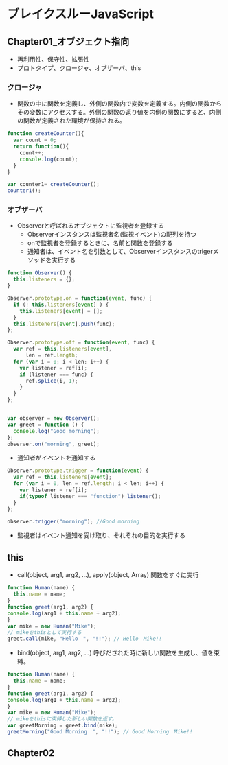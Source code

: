 # ブレイクスルーJavaScript

## Chapter01_オブジェクト指向
- 再利用性、保守性、拡張性
- プロトタイプ、クロージャ、オブザーバ、this

### クロージャ
- 関数の中に関数を定義し、外側の関数内で変数を定義する。内側の関数からその変数にアクセスする。外側の関数の返り値を内側の関数にすると、内側の関数が定義された環境が保持される。

```JavaScript
function createCounter(){
  var count = 0;
  return function(){
    count++;
    console.log(count);
  }
}

var counter1= createCounter();
counter1();
```

### オブザーバ
- Observerと呼ばれるオブジェクトに監視者を登録する
    - Observerインスタンスは監視者名(監視イベント)の配列を持つ
    - onで監視者を登録するときに、名前と関数を登録する
    - 通知者は、イベント名を引数として、Observerインスタンスのtrigerメソッドを実行する

```JavaScript
function Observer() {
  this.listeners = {};
}

Observer.prototype.on = function(event, func) {
  if (! this.listeners[event] ) {
    this.listeners[event] = [];
  }
  this.listeners[event].push(func);
};

Observer.prototype.off = function(event, func) {
  var ref = this.listeners[event],
      len = ref.length;
  for (var i = 0; i < len; i++) {
    var listener = ref[i];
    if (listener === func) {
      ref.splice(i, 1);
    }
  }
};


var observer = new Observer();
var greet = function () {
  console.log("Good morning");
};
observer.on("morning", greet);
```

- 通知者がイベントを通知する

```JavaScript
Observer.prototype.trigger = function(event) {
  var ref = this.listeners[event];
  for (var i = 0, len = ref.length; i < len; i++) {
    var listener = ref[i];
    if(typeof listener === "function") listener();
  }
};

observer.trigger("morning"); //Good morning

```

- 監視者はイベント通知を受け取り、それぞれの目的を実行する

## this
- call(object, arg1, arg2, ...), apply(object, Array) 関数をすぐに実行

```JavaScript
function Human(name) {
  this.name = name;
}
function greet(arg1, arg2) {
console.log(arg1 + this.name + arg2);
}
var mike = new Human("Mike");
// mikeをthisとして実行する
greet.call(mike, "Hello　", "!!"); // Hello　Mike!!
```

- bind(object, arg1, arg2, ...) 呼びだされた時に新しい関数を生成し、値を束縛。

```JavaScript
function Human(name) {
  this.name = name;
}
function greet(arg1, arg2) {
console.log(arg1 + this.name + arg2);
}
var mike = new Human("Mike");
// mikeをthisに束縛した新しい関数を返す。
var greetMorning = greet.bind(mike);
greetMorning("Good Morning　", "!!"); // Good Morning　Mike!!

```

## Chapter02
